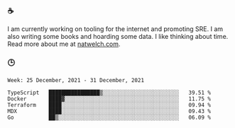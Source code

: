 ### ☕

I am currently working on tooling for the internet and promoting SRE. I am also writing some books and hoarding some data. I like thinking about time. Read more about me at [natwelch.com](https://natwelch.com).

### 🕒

<!--START_SECTION:waka-->
```text
Week: 25 December, 2021 - 31 December, 2021

TypeScript   ████████████████▒░░░░░░░░░░░░░░░░░░░░░░░░   39.51 % 
Docker       ████▓░░░░░░░░░░░░░░░░░░░░░░░░░░░░░░░░░░░░   11.75 % 
Terraform    ████░░░░░░░░░░░░░░░░░░░░░░░░░░░░░░░░░░░░░   09.94 % 
MDX          ████░░░░░░░░░░░░░░░░░░░░░░░░░░░░░░░░░░░░░   09.43 % 
Go           ██▒░░░░░░░░░░░░░░░░░░░░░░░░░░░░░░░░░░░░░░   06.09 % 
```
<!--END_SECTION:waka-->
